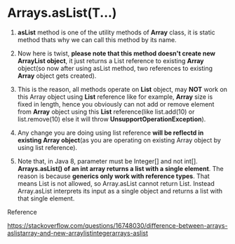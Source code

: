 # Arrays.asList(T...)

1. **asList** method is one of the utility methods of **Array** class, it is static method thats why we can call this method by its name.

2. Now here is twist, **please note that this method doesn't create new ArrayList object**, it just returns a List reference to existing **Array** object(so now after using asList method, two references to existing **Array** object gets created).

3. This is the reason, all methods operate on **List** object, may **NOT** work on this Array object using **List** reference like for example, **Array** size is fixed in length, hence you obviously can not add or remove element from **Array** object using this **List** reference(like list.add(10) or list.remove(10) else it will throw **UnsupportOperationException**).

4. Any change you are doing using list reference **will be reflectd in existing Array object**(as you are operating on existing Array object by using list reference).

5. Note that, in Java 8, parameter must be Integer[] and not int[]. **Arrays.asList() of an int array returns a list with a single element**. The reason is because **generics only work with reference types**. That means List<int> is not allowed, so Array.asList cannot return List<int>. Instead Array.asList interprets its input as a single object and returns a list with that single element. 


Reference

https://stackoverflow.com/questions/16748030/difference-between-arrays-aslistarray-and-new-arraylistintegerarrays-aslist

